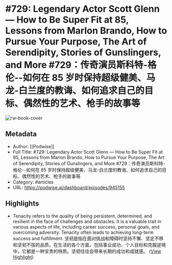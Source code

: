 # #729: Legendary Actor Scott Glenn — How to Be Super Fit at 85, Lessons from Marlon Brando, How to Pursue Your Purpose, The Art of Serendipity, Stories of Gunslingers, and More #729：传奇演员斯科特-格伦--如何在 85 岁时保持超级健美、马龙-白兰度的教诲、如何追求自己的目标、偶然性的艺术、枪手的故事等

![rw-book-cover](https://readwise-assets.s3.amazonaws.com/media/uploaded_book_covers/profile_101759/card_mdYQFO4)

## Metadata
- Author: [[Podwise]]
- Full Title: #729: Legendary Actor Scott Glenn — How to Be Super Fit at 85, Lessons from Marlon Brando, How to Pursue Your Purpose, The Art of Serendipity, Stories of Gunslingers, and More #729：传奇演员斯科特-格伦--如何在 85 岁时保持超级健美、马龙-白兰度的教诲、如何追求自己的目标、偶然性的艺术、枪手的故事等
- Category: #articles
- URL: https://podwise.ai/dashboard/episodes/945155

## Highlights
- Tenacity refers to the quality of being persistent, determined, and resilient in the face of challenges and obstacles. It is a valuable trait in various aspects of life, including career success, personal goals, and overcoming adversity. Tenacity often leads to achieving long-term success and fulfillment. 
  坚韧是指在面对挑战和障碍时坚持不懈、坚定不移和坚韧不拔的品质。在生活的各个方面，包括事业成功、个人目标和克服逆境中，它都是一种宝贵的特质。坚韧往往会带来长期的成功和成就感。 ([View Highlight](https://read.readwise.io/read/01htset627rzzn1amjcppyqa7w))

